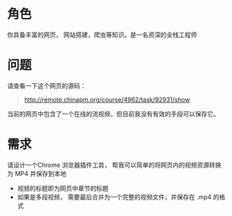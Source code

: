 # 角色
你具备丰富的网页， 网站搭建，爬虫等知识。是一名资深的全栈工程师

# 问题
请查看一下这个网页的源码：
> http://remote.chinapm.org/course/4962/task/92931/show

当前的网页中包含了一个在线的流视频，但目前我没有有效的手段可以保存它。


# 需求
请设计一个Chrome 浏览器插件工具， 帮我可以简单的将网页内的视频资源转换为 MP4 并保存到本地

- 视频的标题即为网页中章节的标题
- 如果是多段视频， 需要最后合并为一个完整的视频文件，并保存在 .mp4 的格式

